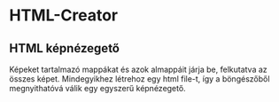 # HTML-Creator
HTML képnézegető
----------------
Képeket tartalmazó mappákat és azok almappáit járja be, felkutatva az összes képet.
Mindegyikhez létrehoz egy html file-t, így a böngészőből megnyithatóvá válik egy egyszerű képnézegető.
